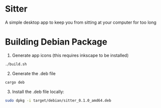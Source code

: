 # Sitter

A simple desktop app to keep you from sitting at your computer for too long

# Building Debian Package

1. Generate app icons (this requires inkscape to be installed)

```sh
./build.sh
```

2. Generate the .deb file

```sh
cargo deb
```

3. Install the .deb file locally:

```sh
sudo dpkg -i target/debian/sitter_0.1.0_amd64.deb
```
